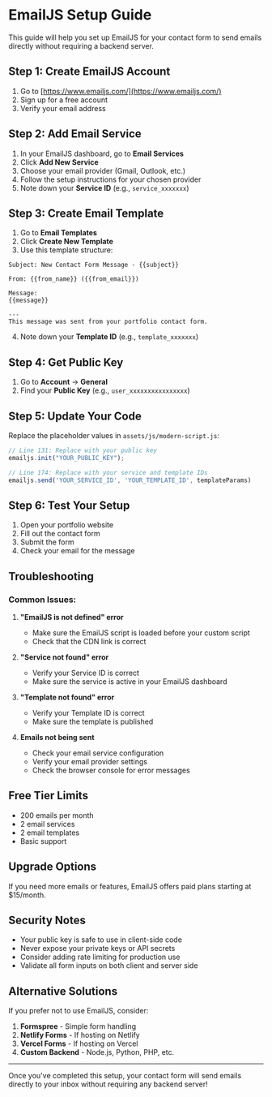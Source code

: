 # EmailJS Setup Guide

This guide will help you set up EmailJS for your contact form to send emails directly without requiring a backend server.

## Step 1: Create EmailJS Account

1. Go to [https://www.emailjs.com/](https://www.emailjs.com/)
2. Sign up for a free account
3. Verify your email address

## Step 2: Add Email Service

1. In your EmailJS dashboard, go to **Email Services**
2. Click **Add New Service**
3. Choose your email provider (Gmail, Outlook, etc.)
4. Follow the setup instructions for your chosen provider
5. Note down your **Service ID** (e.g., `service_xxxxxxx`)

## Step 3: Create Email Template

1. Go to **Email Templates**
2. Click **Create New Template**
3. Use this template structure:

```
Subject: New Contact Form Message - {{subject}}

From: {{from_name}} ({{from_email}})

Message:
{{message}}

---
This message was sent from your portfolio contact form.
```

4. Note down your **Template ID** (e.g., `template_xxxxxxx`)

## Step 4: Get Public Key

1. Go to **Account** → **General**
2. Find your **Public Key** (e.g., `user_xxxxxxxxxxxxxxxx`)

## Step 5: Update Your Code

Replace the placeholder values in `assets/js/modern-script.js`:

```javascript
// Line 131: Replace with your public key
emailjs.init("YOUR_PUBLIC_KEY");

// Line 174: Replace with your service and template IDs
emailjs.send('YOUR_SERVICE_ID', 'YOUR_TEMPLATE_ID', templateParams)
```

## Step 6: Test Your Setup

1. Open your portfolio website
2. Fill out the contact form
3. Submit the form
4. Check your email for the message

## Troubleshooting

### Common Issues:

1. **"EmailJS is not defined" error**
   - Make sure the EmailJS script is loaded before your custom script
   - Check that the CDN link is correct

2. **"Service not found" error**
   - Verify your Service ID is correct
   - Make sure the service is active in your EmailJS dashboard

3. **"Template not found" error**
   - Verify your Template ID is correct
   - Make sure the template is published

4. **Emails not being sent**
   - Check your email service configuration
   - Verify your email provider settings
   - Check the browser console for error messages

## Free Tier Limits

- 200 emails per month
- 2 email services
- 2 email templates
- Basic support

## Upgrade Options

If you need more emails or features, EmailJS offers paid plans starting at $15/month.

## Security Notes

- Your public key is safe to use in client-side code
- Never expose your private keys or API secrets
- Consider adding rate limiting for production use
- Validate all form inputs on both client and server side

## Alternative Solutions

If you prefer not to use EmailJS, consider:

1. **Formspree** - Simple form handling
2. **Netlify Forms** - If hosting on Netlify
3. **Vercel Forms** - If hosting on Vercel
4. **Custom Backend** - Node.js, Python, PHP, etc.

---

Once you've completed this setup, your contact form will send emails directly to your inbox without requiring any backend server!


